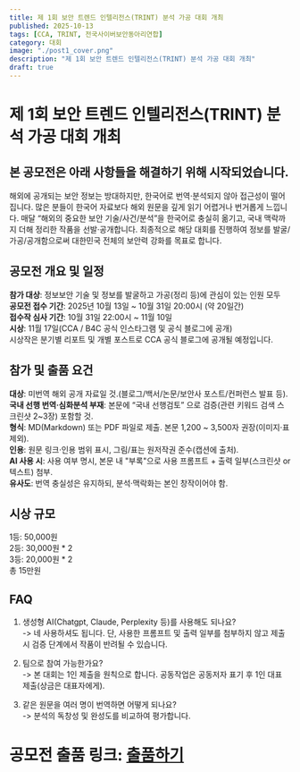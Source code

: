 ```yaml
---
title: 제 1회 보안 트렌드 인텔리전스(TRINT) 분석 가공 대회 개최
published: 2025-10-13
tags: [CCA, TRINT, 전국사이버보안동아리연합]
category: 대회
image: "./post1_cover.png"
description: "제 1회 보안 트렌드 인텔리전스(TRINT) 분석 가공 대회 개최"
draft: true
---
```


# 제 1회 보안 트렌드 인텔리전스(TRINT) 분석 가공 대회 개최

## 본 공모전은 아래 사항들을 해결하기 위해 시작되었습니다.
해외에 공개되는 보안 정보는 방대하지만, 한국어로 번역·분석되지 않아 접근성이 떨어집니다.
많은 분들이 한국어 자료보다 해외 원문을 깊게 읽기 어렵거나 번거롭게 느낍니다.
매달 “해외의 중요한 보안 기술/사건/분석”을 한국어로 충실히 옮기고, 국내 맥락까지 더해 정리한 작품을 선발·공개합니다.
최종적으로 해당 대회를 진행하여 정보를 발굴/가공/공개함으로써 대한민국 전체의 보안력 강화를 목표로 합니다.

## 공모전 개요 및 일정
**참가 대상**: 정보보안 기술 및 정보를 발굴하고 가공(정리 등)에 관심이 있는 인원 모두  
**공모전 접수 기간**: 2025년 10월 13일 ~ 10월 31일 20:00시 (약 20일간)  
**접수작 심사 기간**: 10월 31일 22:00시 ~ 11월 10일  
**시상**: 11월 17일(CCA / B4C 공식 인스타그램 및 공식 블로그에 공개)  
시상작은 분기별 리포트 및 개별 포스트로 CCA 공식 블로그에 공개될 예정입니다.

## 참가 및 출품 요건
**대상**: 미번역 해외 공개 자료일 것.(블로그/백서/논문/보안사 포스트/컨퍼런스 발표 등).  
**국내 선행 번역·심화분석 부재**: 본문에 “국내 선행검토” 으로 검증(관련 키워드 검색 스크린샷 2~3장) 포함할 것.  
**형식**: MD(Markdown) 또는 PDF 파일로 제출. 본문 1,200 ~ 3,500자 권장(이미지·표 제외).  
**인용**: 원문 링크·인용 범위 표시, 그림/표는 원저작권 준수(캡션에 출처).  
**AI 사용 시**: 사용 여부 명시, 본문 내 "부록"으로 사용 프롬프트 + 출력 일부(스크린샷 or 텍스트) 첨부.  
**유사도**: 번역 충실성은 유지하되, 분석·맥락화는 본인 창작이어야 함.

## 시상 규모
1등: 50,000원   
2등: 30,000원 * 2  
3등: 20,000원 * 2   
총 15만원

## FAQ
1. 생성형 AI(Chatgpt, Claude, Perplexity 등)를 사용해도 되나요?  
-> 네 사용하셔도 됩니다. 단, 사용한 프롬프트 및 출력 일부를 첨부하지 않고 제출 시 검증 단계에서 작품이 반려될 수 있습니다.

2. 팀으로 참여 가능한가요?  
-> 본 대회는 1인 제출을 원칙으로 합니다. 공동작업은 공동저자 표기 후 1인 대표 제출(상금은 대표자에게).

3. 같은 원문을 여러 명이 번역하면 어떻게 되나요?   
-> 분석의 독창성 및 완성도를 비교하여 평가합니다.

# 공모전 출품 링크: [출품하기](https://forms.gle/nq58fhfycpForgHbA)